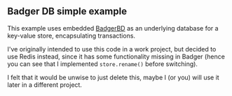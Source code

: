 ## Badger DB simple example

This example uses embedded [BadgerBD](http://github.com/dgraph-io/badger) as an underlying database for a key-value
store, encapsulating transactions.

I've originally intended to use this code in a work project, but decided to use Redis instead, since it has some
functionality missing in Badger (hence you can see that I implemented `store.rename()` before switching).

I felt that it would be unwise to just delete this, maybe I (or you) will use it later in a different project.